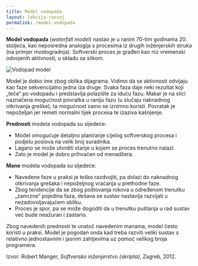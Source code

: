 ```yaml
---
title: Model vodopada
layout: lekcija-razvoj
permalink: /model-vodopada
---
```


**Model vodopada** (*waterfall model*) nastao je u ranim 70-tim godinama 20. stoljeća, kao neposredna analogija s procesima iz drugih inženjerskih struka (na primjer mostogradnja). Softverski proces je građen kao niz vremenski odvojenih aktivnosti, u skladu sa slikom.

![Vodopad model](https://upload.wikimedia.org/wikipedia/commons/thumb/e/e2/Waterfall_model.svg/600px-Waterfall_model.svg.png)

Model je dobio ime zbog oblika dijagrama. Vidimo da se aktivnosti odvijaju kao faze sekvencijalno jedna iza druge. Svaka faza daje neki rezultat koji „teče“ po vodopadu i predstavlja polazište za iduću fazu. Makar je na slici naznačena mogućnost povratka u raniju fazu (u slučaju naknadnog otkrivanja greške), ta mogućnost samo se iznimno koristi. Povratak je nepoželjan jer remeti normalni tijek procesa te izaziva kašnjenje.

**Prednosti** modela vodopada su sljedeće:
- Model omogućuje detaljno planiranje cijelog softverskog procesa i podjelu poslova na velik broj suradnika.
- Lagano se može utvrditi stanje u kojem se proces trenutno nalazi.
- Zato je model je dobro prihvaćen od menadžera.

**Mane** modela vodopada su sljedeće:
- Navedene faze u praksi je teško razdvojiti, pa dolazi do naknadnog otkrivanja grešaka i nepoželjnog vraćanja u prethodne faze.
- Zbog tendencije da se zbog poštovanja rokova u određenom trenutku „zamrzne“ pojedina faza, dešava se sustav nastavlja razvijati u nezadovoljavajućem obliku.
- Proces je spor, pa se može dogoditi da u trenutku puštanja u rad sustav već bude neažuran i zastario.

Zbog navedenih prednosti te unatoč navedenim manama, model često koristi u praksi. Model je pogodan onda kad treba razviti veliki sustav s relativno jednostavnim i jasnim zahtjevima uz pomoć velikog broja programera.


Izvor: Robert Manger, *Softversko inženjerstvo (skripta)*, Zagreb, 2012.
